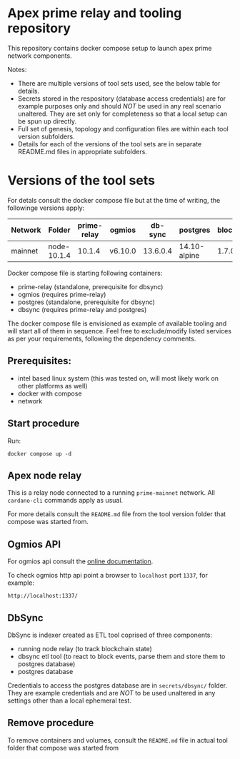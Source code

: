 # Apex prime relay and tooling repository

This repository contains docker compose setup to launch apex prime network components.

Notes:

* There are multiple versions of tool sets used, see the below table for details.
* Secrets stored in the respository (database access credentials) are for example purposes only and should
*NOT* be used in any real scenario unaltered. They are set only for completeness so that a local setup can
be spun up directly.
* Full set of genesis, topology and configuration files are within each tool version subfolders.
* Details for each of the versions of the tool sets are in separate README.md files in appropriate subfolders.


# Versions of the tool sets

For detals consult the docker compose file but at the time of writing, the followinge versions apply:

| Network | Folder     | prime-relay | ogmios | db-sync  | postgres     | blockfrost |  wallet-api  |   icarus   |
|---------|------------|-------------|--------|----------|--------------|------------|--------------|------------|
| mainnet | node-10.1.4 |    10.1.4    | v6.10.0 | 13.6.0.4 | 14.10-alpine |    1.7.0   |  2024.9.29  | 2024-03-25 |


Docker compose file is starting following containers:

* prime-relay (standalone, prerequisite for dbsync)
* ogmios (requires prime-relay)
* postgres (standalone, prerequisite for dbsync)
* dbsync (requires prime-relay and postgres)

The docker compose file is envisioned as example of available tooling and will start all of them in sequence.
Feel free to exclude/modify listed services as per your requirements, following the dependency comments.


## Prerequisites:

* intel based linux system (this was tested on, will most likely work on other platforms as well)
* docker with compose
* network


## Start procedure

Run:

```
docker compose up -d
```


## Apex node relay

This is a relay node connected to a running `prime-mainnet` network. All `cardano-cli` commands apply as usual.

For more details consult the `README.md` file from the tool version folder that compose was started from.


## Ogmios API

For ogmios api consult the [online documentation](https://ogmios.dev/api/v6.8/).

To check ogmios http api point a browser to `localhost` port `1337`, for example:

```
http://localhost:1337/
```


## DbSync

DbSync is indexer created as ETL tool coprised of three components:

* running node relay (to track blockchain state)
* dbsync etl tool (to react to block events, parse them and store them to postgres database)
* postgres database

Credentials to access the postgres database are in `secrets/dbsync/` folder. They are example credentials
and are *NOT* to be used unaltered in any settings other than a local ephemeral test.


## Remove procedure

To remove containers and volumes, consult the `README.md` file in actual tool folder that compose was started from
